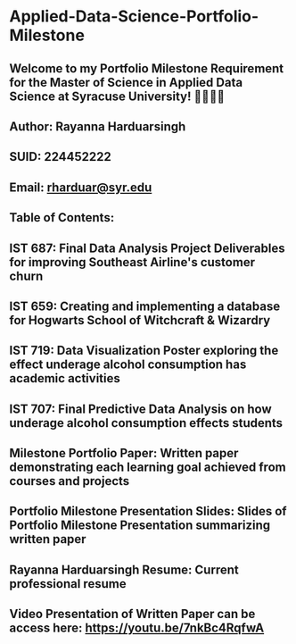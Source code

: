 # Applied-Data-Science-Portfolio-Milestone
## Welcome to my Portfolio Milestone Requirement for the Master of Science in Applied Data Science at Syracuse University! 👩🏽‍💻🍊
## Author: Rayanna Harduarsingh
## SUID: 224452222
## Email: rharduar@syr.edu

## Table of Contents:

## IST 687: Final Data Analysis Project Deliverables for improving Southeast Airline's customer churn
## IST 659: Creating and implementing a database for Hogwarts School of Witchcraft & Wizardry
## IST 719: Data Visualization Poster exploring the effect underage alcohol consumption has academic activities 
## IST 707: Final Predictive Data Analysis on how underage alcohol consumption effects students
## Milestone Portfolio Paper: Written paper demonstrating each learning goal achieved from courses and projects
## Portfolio Milestone Presentation Slides: Slides of Portfolio Milestone Presentation summarizing written paper
## Rayanna Harduarsingh Resume: Current professional resume
## Video Presentation of Written Paper can be access here: https://youtu.be/7nkBc4RqfwA
